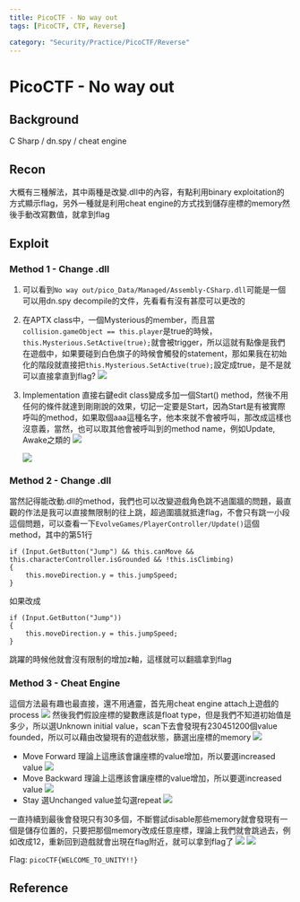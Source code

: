 ```yaml
---
title: PicoCTF - No way out
tags: [PicoCTF, CTF, Reverse]

category: "Security/Practice/PicoCTF/Reverse"
---
```


# PicoCTF - No way out
<!-- more -->

## Background
C Sharp / dn.spy / cheat engine

## Recon
大概有三種解法，其中兩種是改變.dll中的內容，有點利用binary exploitation的方式顯示flag，另外一種就是利用cheat engine的方式找到儲存座標的memory然後手動改寫數值，就拿到flag

## Exploit

### Method 1 - Change .dll
1. 可以看到`No way out/pico_Data/Managed/Assembly-CSharp.dll`可能是一個可以用dn.spy decompile的文件，先看看有沒有甚麼可以更改的
2. 在APTX class中，一個Mysterious的member，而且當`collision.gameObject == this.player`是true的時候，`this.Mysterious.SetActive(true);`就會被trigger，所以這就有點像是我們在遊戲中，如果要碰到白色旗子的時候會觸發的statement，那如果我在初始化的階段就直接把`this.Mysterious.SetActive(true);`設定成true，是不是就可以直接拿直到flag?
![](https://hackmd.io/_uploads/rylVM-rah.png)
3. Implementation
直接右鍵edit class變成多加一個Start() method，然後不用任何的條件就達到剛剛說的效果，切記一定要是Start，因為Start是有被實際呼叫的method，如果取個aaa這種名字，他本來就不會被呼叫，那改成這樣也沒意義，當然，也可以取其他會被呼叫到的method name，例如Update, Awake之類的
![](https://hackmd.io/_uploads/rJ-UNZBp3.png)

    ![](https://hackmd.io/_uploads/Hy_pE-HT2.png)


### Method 2 - Change .dll
當然記得能改動.dll的method，我們也可以改變遊戲角色跳不過圍牆的問題，最直觀的作法是我可以直接無限制的往上跳，超過圍牆就抵達flag，不會只有跳一小段這個問題，可以查看一下`EvolveGames/PlayerController/Update()`這個method，其中的第51行
```csharp!
if (Input.GetButton("Jump") && this.canMove && this.characterController.isGrounded && !this.isClimbing)
{
    this.moveDirection.y = this.jumpSpeed;
}
```
如果改成
```csharp!
if (Input.GetButton("Jump"))
{
    this.moveDirection.y = this.jumpSpeed;
}
```
跳躍的時候他就會沒有限制的增加z軸，這樣就可以翻牆拿到flag

### Method 3 - Cheat Engine
這個方法最有趣也最直接，還不用通靈，首先用cheat engine attach上遊戲的process
![](https://hackmd.io/_uploads/ByH3KIVpn.png)
然後我們假設座標的變數應該是float type，但是我們不知道初始值是多少，所以選Unknown initial value，scan下去會發現有230451200個value founded，所以可以藉由改變現有的遊戲狀態，篩選出座標的memory
![](https://hackmd.io/_uploads/rydgc8VTn.png)

* Move Forward
理論上這應該會讓座標的value增加，所以要選increased value
![](https://hackmd.io/_uploads/r1kxsdVTn.png)
* Move Backward
理論上這應該會讓座標的value增加，所以要選increased value
![](https://hackmd.io/_uploads/S1RgsONT3.png)
* Stay
選Unchanged value並勾選repeat
![](https://hackmd.io/_uploads/SJzJjdNah.png)

一直持續到最後會發現只有30多個，不斷嘗試disable那些memory就會發現有一個是儲存位置的，只要把那個memory改成任意座標，理論上我們就會跳過去，例如改成12，重新回到遊戲就會出現在flag附近，就可以拿到flag了
![](https://hackmd.io/_uploads/S1QkRdVa3.png)
![](https://hackmd.io/_uploads/B1qMJFNp2.png)

Flag: `picoCTF{WELCOME_TO_UNITY!!}`

## Reference
[^pico-reverse-no-way-out-wp-martin]:[ picoCTF 2023 No Way Out ](https://youtu.be/XzHJir0vtOk?si=U9RWOVUSnoQ9NEpw)
[^pico-reverse-no-way-out-wp-cryptocat]:[ Teleporting Through Walls with Cheat Engine - "No Way Out" [PicoCTF 2023] ](https://youtu.be/QgF4PQjeG-o?si=OBHfUigE0J1rT9jw)